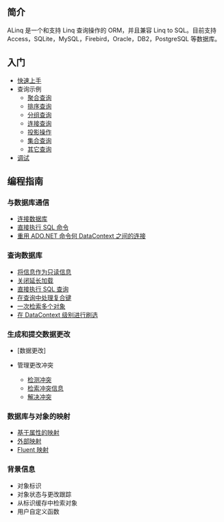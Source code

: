 ## 简介

ALinq 是一个和支持 Linq 查询操作的 ORM，并且兼容 Linq to SQL。目前支持 Access，SQLite，MySQL，Firebird，Oracle，DB2，PostgreSQL 等数据库。

## 入门

* [快速上手](?ALinq/QuickStart)
* 查询示例
    * [聚合查询](?ALinq/QuerySamples/AggregateOperators)
    * [排序查询](?ALinq/QuerySamples/OrderingOperators)
    * [分组查询](?ALinq/QuerySamples/GroupingOperators)
    * [连接查询](?ALinq/QuerySamples/JoinOperators)
    * [投影操作](?ALinq/QuerySamples/ProjectionOperators)
    * [集合查询](?ALinq/QuerySamples/SetOperators)
    * [其它查询](?ALinq/QuerySamples/MiscellaneousOperators)
* [调试](?ALinq/Debug)

## 编程指南

### 与数据库通信
* [连接数据库](?ALinq/ConnectDatabase)
* [直接执行 SQL 命令](?ALinq/ExecuteSQLCommand)
* [重用 ADO.NET 命令何 DataContext 之间的连接](?ALinq/ReuseConnection)

### 查询数据库
<!-- * 查询信息 -->
* [将信息作为只读信息](?ALinq/QueryDataAsReadonly)
* [关闭延长加载](?ALinq/CloseDeferredLoading)
* [直接执行 SQL 查询](?ALinq/ExecuteSQLQuery)
* [在查询中处理复合键](?ALinq/QueryWithCompseKey)
* [一次检索多个对象](?ALinq/QueryMultyObjectsInOnce)
* [在 DataContext 级别进行刷选](?ALinq/FilterInDataContext)

### 生成和提交数据更改

* [数据更改]

* 管理更改冲突
    * [检测冲突](?ALinq/ManageConflicts/CheckConflicts)
    * [检索冲突信息](?ALinq/ManageConflicts/RetrieveConflictInfo)
    * [解决冲突](?ALinq/ManageConflicts/FixConflicts)


### 数据库与对象的映射
* [基于属性的映射](?ALinq/AttributeMapping)
* [外部映射](?ALinq/XMLMapping)
* [Fluent 映射](?ALinq/FluentMapping)

### 背景信息

* 对象标识
* 对象状态与更改跟踪
* 从标识缓存中检索对象
* 用户自定义函数


<!-- ### 生成和提交数据更改
* 如何: 向数据库插入行
* 如何: 更新数据库的行
* 如何: 从数据库中删除行
* 如何: 将更改提交到数据库
* 如何: 使用事务封闭数据提交
* 如何: 动态创建数据库
* 如何: 管理更改冲突
    * 如何: 检测何解决提交冲突
    * 如何: 指定并发异常的引发时间
    * 如何: 指定测试哪些成员是否发生并发冲突
    * 如何: 检索实体冲突信息
    * 如何: 检索成员冲突信息
    * 如何: 通过保留数据库值解决冲突
    * 如何: 通过覆盖数据库值解决冲突
    * 如何: 通过与数据库值合并解决冲突 -->
<!-- ### 调试支持
* 如何: 显示生成的 SQL
* 如何: 显示变更集
* 如何: 显示 ALinq 命令 -->
<!-- ### 背景信息
* ADO.NET 与 ALinq
* 自定义插入更新、更新和删除操作
* 使用部分方法添加业务逻辑 -->


     
